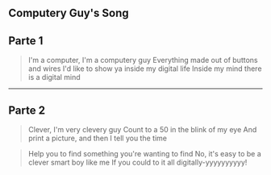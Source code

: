Computery Guy's Song
---
Parte 1
---
>I'm a computer, I'm a computery guy
Everything made out of buttons and wires
I'd like to show ya inside my digital life
Inside my mind there is a digital mind
---
Parte 2
---
>Clever, I'm very clevery guy
Count to a 50 in the blink of my eye
And print a picture, and then I tell you the time

>Help you to find something you're wanting to find
No, it's easy to be a clever smart boy like me
If you could to it all digitally-yyyyyyyyyy!